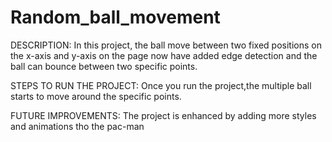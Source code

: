 # Random_ball_movement
DESCRIPTION:
In this project, the ball move between two fixed positions on the x-axis and y-axis on the page now have added edge detection and the ball can bounce between two specific points.

STEPS TO RUN THE PROJECT: Once you run the project,the multiple ball starts to move around the specific points.

FUTURE IMPROVEMENTS: The project is enhanced by adding more styles and animations tho the pac-man
